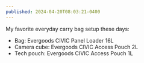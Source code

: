 ```yaml
---
published: 2024-04-20T08:03:21-0400
---
```


My favorite everyday carry bag setup these days:

- Bag: Evergoods CIVIC Panel Loader 16L
- Camera cube: Evergoods CIVIC Access Pouch 2L
- Tech pouch: Evergoods CIVIC Access Pouch 1L

